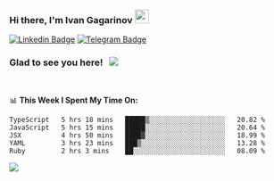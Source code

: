 ### Hi there, I'm Ivan Gagarinov <img src="https://media.giphy.com/media/hvRJCLFzcasrR4ia7z/giphy.gif" width="25px">

[![Linkedin Badge](https://img.shields.io/badge/-LinkedIn-0e76a8?style=flat-square&logo=Linkedin&logoColor=white)](https://linkedin.com/in/ivan-gagarinov-142ba3141/)
[![Telegram Badge](https://img.shields.io/badge/-Telegram-0088cc?style=flat-square&logo=Telegram&logoColor=white)](https://t.me/igagarinov)

### Glad to see you here! &nbsp; ![](https://visitor-badge.glitch.me/badge?page_id=dzencot.dzencot)

</br>

📊 **This Week I Spent My Time On:**
<!--START_SECTION:waka-->
```text
TypeScript   5 hrs 18 mins   █████▒░░░░░░░░░░░░░░░░░░░   20.82 % 
JavaScript   5 hrs 15 mins   █████░░░░░░░░░░░░░░░░░░░░   20.64 % 
JSX          4 hrs 50 mins   ████▓░░░░░░░░░░░░░░░░░░░░   18.99 % 
YAML         3 hrs 23 mins   ███▒░░░░░░░░░░░░░░░░░░░░░   13.28 % 
Ruby         2 hrs 3 mins    ██░░░░░░░░░░░░░░░░░░░░░░░   08.09 % 
```
<!--END_SECTION:waka-->

[![](https://github-readme-stats.vercel.app/api?username=dzencot&theme=gruvbox)](https://github.com/dzencot)
